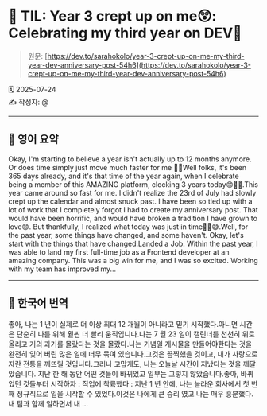 # 📌 TIL: Year 3 crept up on me😲: Celebrating my third year on DEV🎊

> 원문: [https://dev.to/sarahokolo/year-3-crept-up-on-me-my-third-year-dev-anniversary-post-54h6](https://dev.to/sarahokolo/year-3-crept-up-on-me-my-third-year-dev-anniversary-post-54h6)

🗓 2025-07-24  
✍️ 작성자: @

---

## 🔹 영어 요약

Okay, I'm starting to believe a year isn't actually up to 12 months anymore. Or does time simply just move much faster for me 🤔😅Well folks, it's been 365 days already, and it's that time of the year again, when I celebrate being a member of this AMAZING platform, clocking 3 years today😊🎇🎇.This year came around so fast for me. I didn't realize the 23rd of July had slowly crept up the calendar and almost snuck past. I have been so tied up with a lot of work that I completely forgot I had to create my anniversary post. That would have been horrific, and would have broken a tradition I have grown to love😊. But thankfully, I realized what today was just in time😮‍💨😅.Well, for the past year, some things have changed, and some haven't. Okay, let's start with the things that have changed:Landed a Job: Within the past year, I was able to land my first full-time job as a Frontend developer at an amazing company. This was a big win for me, and I was so excited. Working with my team has improved my...

---

## 🔸 한국어 번역

좋아, 나는 1 년이 실제로 더 이상 최대 12 개월이 아니라고 믿기 시작했다.아니면 시간은 단순히 나를 위해 훨씬 더 빨리 움직입니다.나는 7 월 23 일이 캘린더를 천천히 위로 올리고 거의 과거를 몰랐다는 것을 몰랐다.나는 기념일 게시물을 만들어야한다는 것을 완전히 잊어 버린 많은 일에 너무 묶여 있습니다.그것은 끔찍했을 것이고, 내가 사랑으로 자란 전통을 깨뜨릴 것입니다.그러나 고맙게도, 나는 오늘날 시간이 지났다는 것을 깨달았습니다. 지난 한 해 동안 어떤 것들이 바뀌었고 일부는 그렇지 않았습니다.좋아, 바뀌었던 것들부터 시작하자 : 직업에 착륙했다 : 지난 1 년 안에, 나는 놀라운 회사에서 첫 번째 정규직으로 일을 시작할 수 있었다.이것은 나에게 큰 승리 였고 나는 매우 흥분했다.내 팀과 함께 일하면서 내 ...
